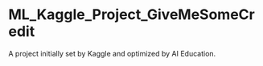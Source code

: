# ML_Kaggle_Project_GiveMeSomeCredit
A project initially set by Kaggle and optimized by AI Education. 
